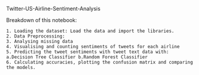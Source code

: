 Twitter-US-Airline-Sentiment-Analysis

Breakdown of this notebook:

    1. Loading the dataset: Load the data and import the libraries.
    2. Data Preprocessing:
    3. Analysing missing data
    4. Visualising and counting sentiments of tweets for each airline
    5. Predicting the tweet sentiments with tweet text data with: a.Decision Tree Classifier b.Random Forest Classifier
    6. Calculating accuracies, plotting the confusion matrix and comparing the models.
